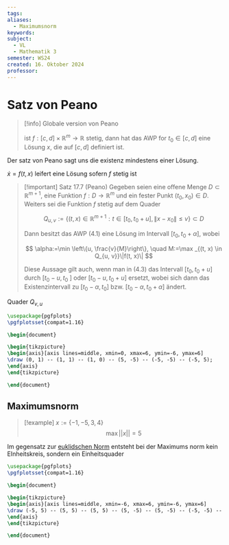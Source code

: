 ```yaml
---
tags: 
aliases:
  - Maximumsnorm
keywords: 
subject:
  - VL
  - Mathematik 3
semester: WS24
created: 16. Oktober 2024
professor:
---
```

 

# Satz von Peano

> [!info] Globale version von Peano
> 
> ist $f:[c,d] \times \mathbb{R}^m \to \mathbb{R}$ stetig, dann hat das AWP for $t_{0} \in [c,d]$ eine Lösung $x$, die auf $[c,d]$ definiert ist.

Der satz von Peano sagt uns die existenz mindestens einer Lösung.

$\dot{x}=f(t,x)$ leifert eine Lösung sofern $f$ stetig ist

> [!important] Satz 17.7 (Peano)
> Gegeben seien eine offene Menge $D \subset \mathbb{R}^{m+1}$, eine Funktion $f: D \rightarrow \mathbb{R}^m$ und ein fester Punkt $\left(t_0, x_0\right) \in D$. Weiters sei die Funktion $f$ stetig auf dem Quader
> 
> $$ Q_{u, v}:=\left\{(t, x) \in \mathbb{R}^{m+1}: t \in\left[t_0, t_0+u\right],\left\|x-x_0\right\| \leq v\right\} \subset D $$
> 
> Dann besitzt das AWP (4.1) eine Lösung im Intervall $\left[t_0, t_0+\alpha\right]$, wobei
> 
> $$ \alpha:=\min \left\{u, \frac{v}{M}\right\}, \quad M:=\max _{(t, x) \in Q_{u, v}}\|f(t, x)\| $$
> 
> Diese Aussage gilt auch, wenn man in (4.3) das Intervall $\left[t_0, t_0+u\right]$ durch $\left[t_0-u, t_0\right.$ ] oder $\left[t_0-u, t_0+u\right]$ ersetzt, wobei sich dann das Existenzintervall zu $\left[t_0-\alpha, t_0\right]$ bzw. $\left[t_0-\alpha, t_0+\alpha\right]$ ändert.


Quader $Q_{v,u}$
```tikz
\usepackage{pgfplots}
\pgfplotsset{compat=1.16}

\begin{document}

\begin{tikzpicture}
\begin{axis}[axis lines=middle, xmin=0, xmax=6, ymin=-6, ymax=6]
\draw (0, 1) -- (1, 1) -- (1, 0) -- (5, -5) -- (-5, -5) -- (-5, 5);
\end{axis}
\end{tikzpicture}

\end{document}
```


## Maximumsnorm

>[!example] $x := \{-1, -5, 3, 4\}$
> $$\operatorname{max} | | x | | = 5$$

Im gegensatz zur [euklidschen Norm](Mathematik/Algebra/Norm.md) entsteht bei der Maximums norm kein EInheitskreis, sondern ein Einheitsquader

```tikz
\usepackage{pgfplots}
\pgfplotsset{compat=1.16}

\begin{document}

\begin{tikzpicture}
\begin{axis}[axis lines=middle, xmin=-6, xmax=6, ymin=-6, ymax=6]
\draw (-5, 5) -- (5, 5) -- (5, 5) -- (5, -5) -- (5, -5) -- (-5, -5) -- (-5, -5) -- (-5, 5);
\end{axis}
\end{tikzpicture}

\end{document}
```